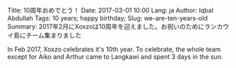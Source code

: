 Title: 10周年おめでとう！
Date: 2017-03-01 10:00
Lang: ja
Author: Iqbal Abdullah
Tags: 10 years; happy birthday;
Slug: we-are-ten-years-old
Summary: 2017年2月にXoxzoは10周年を迎えました。お祝いのためにランカウイ島にチーム集まりました

In Feb 2017, Xoxzo celebrates it's 10th year. To celebrate, the whole team
except for Aiko and Arthur came to Langkawi and spent 3 days in the sun.

